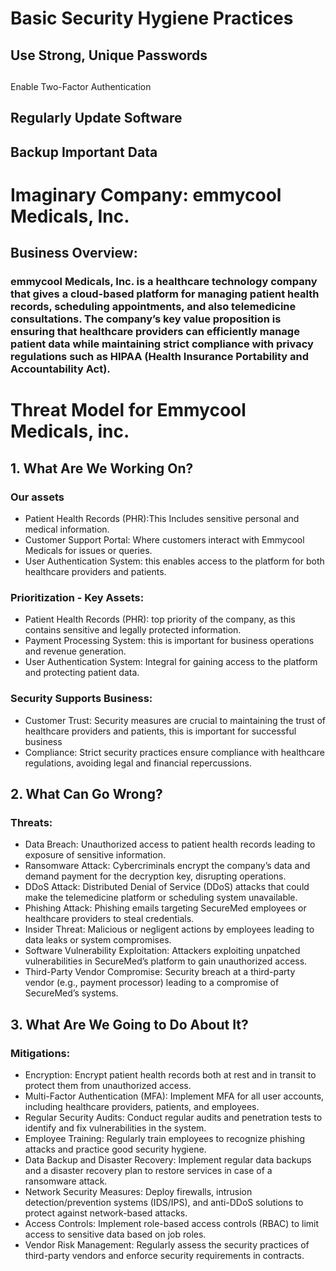# Basic Security Hygiene Practices
## Use Strong, Unique Passwords
## 
Enable Two-Factor Authentication
## Regularly Update Software
## Backup Important Data



# Imaginary Company: emmycool Medicals, Inc.

## Business Overview:

### emmycool Medicals, Inc. is a healthcare technology company that gives a cloud-based platform for managing patient health records, scheduling appointments, and also telemedicine consultations. The company’s key value proposition is ensuring that healthcare providers can efficiently manage patient data while maintaining strict compliance with privacy regulations such as HIPAA (Health Insurance Portability and Accountability Act).
# Threat Model for Emmycool Medicals, inc.
## 1. What Are We Working On?
### Our assets
- Patient Health Records (PHR):This Includes sensitive personal and medical information.
- Customer Support Portal:  Where customers interact with Emmycool Medicals for issues or queries.
- User Authentication System: this enables access to the platform for both healthcare providers and patients.
### Prioritization - Key Assets:
- Patient Health Records (PHR): top priority of the company, as this contains sensitive and legally protected information.
- Payment Processing System: this is important for business operations and revenue generation.
- User Authentication System: Integral for gaining access to the platform and protecting patient data.
### Security Supports Business:
- Customer Trust: Security measures are crucial to maintaining the trust of healthcare providers and patients, this is important for successful business
- Compliance: Strict security practices ensure compliance with healthcare regulations, avoiding legal and financial repercussions.
##  2. What Can Go Wrong?
### Threats:

- Data Breach: Unauthorized access to patient health records leading to exposure of sensitive information.
- Ransomware Attack: Cybercriminals encrypt the company’s data and demand payment for the decryption key, disrupting operations.
- DDoS Attack: Distributed Denial of Service (DDoS) attacks that could make the telemedicine platform or scheduling system unavailable.
- Phishing Attack: Phishing emails targeting SecureMed employees or healthcare providers to steal credentials.
- Insider Threat: Malicious or negligent actions by employees leading to data leaks or system compromises.
- Software Vulnerability Exploitation: Attackers exploiting unpatched vulnerabilities in SecureMed’s platform to gain unauthorized access.
- Third-Party Vendor Compromise: Security breach at a third-party vendor (e.g., payment processor) leading to a compromise of SecureMed’s systems.
## 3. What Are We Going to Do About It?
### Mitigations:

- Encryption: Encrypt patient health records both at rest and in transit to protect them from unauthorized access.
- Multi-Factor Authentication (MFA): Implement MFA for all user accounts, including healthcare providers, patients, and employees.
- Regular Security Audits: Conduct regular audits and penetration tests to identify and fix vulnerabilities in the system.
- Employee Training: Regularly train employees to recognize phishing attacks and practice good security hygiene.
- Data Backup and Disaster Recovery: Implement regular data backups and a disaster recovery plan to restore services in case of a ransomware attack.
- Network Security Measures: Deploy firewalls, intrusion detection/prevention systems (IDS/IPS), and anti-DDoS solutions to protect against network-based attacks.
- Access Controls: Implement role-based access controls (RBAC) to limit access to sensitive data based on job roles.
- Vendor Risk Management: Regularly assess the security practices of third-party vendors and enforce security requirements in contracts.
